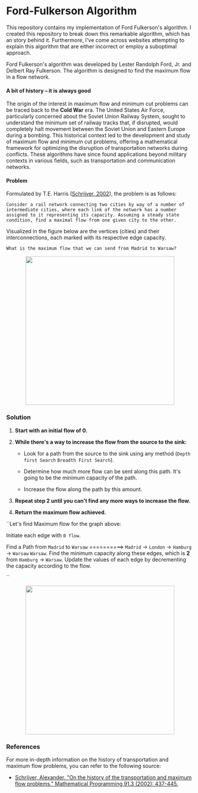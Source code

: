 # Ford-Fulkerson Algorithm

This repository contains my implementation of Ford Fulkerson's algorithm. I created this repository to break down this remarkable algorithm, which has an story behind it. Furthermore, I've come across websites attempting to explain this algorithm that are either incorrect or employ a suboptimal approach. 

Ford Fulkerson's algorithm was developed by Lester Randolph Ford, Jr. and Delbert Ray Fulkerson. The algorithm is designed to find the maximum flow in a flow network.

#### A bit of history – it is always good  

  The origin of the interest in maximum flow and minimum cut problems can be traced back to the **Cold War** era. The United States Air Force, particularly concerned about the Soviet Union Railway System, sought to understand the minimum set of railway tracks that, if disrupted, would completely halt movement between the Soviet Union and Eastern Europe during a bombing. This historical context led to the development and study of maximum flow and minimum cut problems, offering a mathematical framework for optimizing the disruption of transportation networks during conflicts. These algorithms have since found applications beyond military contexts in various fields, such as transportation and communication networks.
#### Problem
Formulated by T.E. Harris ([Schrijver, 2002](https://homepages.cwi.nl/~lex/files/histtrpclean.pdf)), the problem is as follows: 

`Consider a rail network connecting two cities by way of a number of intermediate cities, where each link of the network has a number assigned to it representing its capacity.
Assuming a steady state condition, find a maximal flow from one given city to the other.
`

Visualized in the figure below are the vertices (cities) and their interconnections, each marked with its respective edge capacity.

`
What is the maximum flow that we can send from Madrid to Warsaw?
`
<p align="center">
  <img src="https://github.com/andredame/FordFulkerson/assets/109314147/b4acd52f-f893-4710-878d-5e5d1740ec7b" width="400">
</p>

###


### Solution

1. **Start with an initial flow of 0.**

2. **While there's a way to increase the flow from the source to the sink:**

   - Look for a path from the source to the sink using any method (``Depth first Search`` ``Breadth First Search``).

   - Determine how much more flow can be sent along this path. It's going to be the minimum capacity of the path.

   - Increase the flow along the path by this amount.

3. **Repeat step 2 until you can't find any more ways to increase the flow.**

4. **Return the maximum flow achieved.**

``Let's find Maximum flow for the graph above:

Initiate each edge with ``0 flow``.

Find a Path from ``Madrid`` to ``Warsaw`` ==========> ``Madrid`` -> ``London`` -> ``Hamburg`` -> ``Warsaw`` ``Warsaw``. Find the minimum capacity along these edges, which is **2** from ``Hamburg`` -> ``Warsaw``.
Update the values of each edge by decrementing the capacity according to the flow.


``








<p align="center">
  <img src="https://github.com/andredame/FordFulkerson/assets/109314147/ae32d178-abe0-42bf-b91b-e605abe7ef24" width="400">
</p>

### References
For more in-depth information on the history of transportation and maximum flow problems, you can refer to the following source:
- [Schrijver, Alexander. "On the history of the transportation and maximum flow problems." Mathematical Programming 91.3 (2002): 437-445.](https://homepages.cwi.nl/~lex/files/histtrpclean.pdf)
